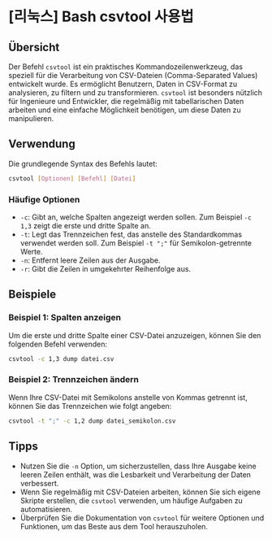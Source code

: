 # [리눅스] Bash csvtool 사용법

## Übersicht
Der Befehl `csvtool` ist ein praktisches Kommandozeilenwerkzeug, das speziell für die Verarbeitung von CSV-Dateien (Comma-Separated Values) entwickelt wurde. Es ermöglicht Benutzern, Daten in CSV-Format zu analysieren, zu filtern und zu transformieren. `csvtool` ist besonders nützlich für Ingenieure und Entwickler, die regelmäßig mit tabellarischen Daten arbeiten und eine einfache Möglichkeit benötigen, um diese Daten zu manipulieren.

## Verwendung
Die grundlegende Syntax des Befehls lautet:

```bash
csvtool [Optionen] [Befehl] [Datei]
```

### Häufige Optionen
- `-c`: Gibt an, welche Spalten angezeigt werden sollen. Zum Beispiel `-c 1,3` zeigt die erste und dritte Spalte an.
- `-t`: Legt das Trennzeichen fest, das anstelle des Standardkommas verwendet werden soll. Zum Beispiel `-t ";"` für Semikolon-getrennte Werte.
- `-n`: Entfernt leere Zeilen aus der Ausgabe.
- `-r`: Gibt die Zeilen in umgekehrter Reihenfolge aus.

## Beispiele
### Beispiel 1: Spalten anzeigen
Um die erste und dritte Spalte einer CSV-Datei anzuzeigen, können Sie den folgenden Befehl verwenden:

```bash
csvtool -c 1,3 dump datei.csv
```

### Beispiel 2: Trennzeichen ändern
Wenn Ihre CSV-Datei mit Semikolons anstelle von Kommas getrennt ist, können Sie das Trennzeichen wie folgt angeben:

```bash
csvtool -t ";" -c 1,2 dump datei_semikolon.csv
```

## Tipps
- Nutzen Sie die `-n` Option, um sicherzustellen, dass Ihre Ausgabe keine leeren Zeilen enthält, was die Lesbarkeit und Verarbeitung der Daten verbessert.
- Wenn Sie regelmäßig mit CSV-Dateien arbeiten, können Sie sich eigene Skripte erstellen, die `csvtool` verwenden, um häufige Aufgaben zu automatisieren.
- Überprüfen Sie die Dokumentation von `csvtool` für weitere Optionen und Funktionen, um das Beste aus dem Tool herauszuholen.